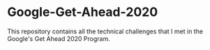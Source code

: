 # Google-Get-Ahead-2020
This repository contains all the technical challenges that I met in the Google's Get Ahead 2020 Program.
